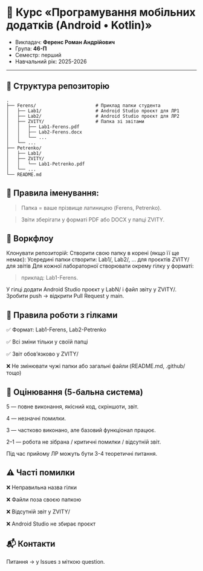 # 📱 Курс «Програмування мобільних додатків (Android • Kotlin)»  

- Викладач: **Ференс Роман Андрійович**
- Група: **46-П**
- Семестр: перший
- Навчальний рік: 2025-2026  
---

## 📂 Структура репозиторію

```plaintext
.
├── Ferens/                      # Приклад папки студента
│   ├── Lab1/                    # Android Studio проєкт для ЛР1
│   ├── Lab2/                    # Android Studio проєкт для ЛР2
│   ├── ZVITY/                   # Папка зі звітами
│   │   ├── Lab1-Ferens.pdf
│   │   ├── Lab2-Ferens.docx
│   │   └── ...
│   └── ...
├── Petrenko/
│   ├── Lab1/
│   ├── ZVITY/
│   │   └── Lab1-Petrenko.pdf
│   └── ...
└── README.md

```
## 🧭 Правила іменування:

> Папка = ваше прізвище латиницею (Ferens, Petrenko).

> Звіти зберігати у форматі PDF або DOCX у папці ZVITY.

## 🚀 Воркфлоу
Клонувати репозиторій:
Створити свою папку в корені (якщо її ще немає):
Усередині папки створити:
Lab1/, Lab2/, ... для проєктів
ZVITY/ для звітів
Для кожної лабораторної створювати окрему гілку у форматі:

> приклад: Lab1-Ferens.

У гілці додати Android Studio проєкт у LabN/ і файл звіту у ZVITY/.
Зробити push → відкрити Pull Request у main.

## 🌿 Правила роботи з гілками
✅ Формат: Lab1-Ferens, Lab2-Petrenko

✅ Всі зміни тільки у своїй папці

✅ Звіт обов’язково у ZVITY/

❌ Не змінювати чужі папки або загальні файли (README.md, .github/ тощо)

## 📝 Оцінювання (5-бальна система)
5 — повне виконання, якісний код, скріншоти, звіт.

4 — незначні помилки.

3 — частково виконано, але базовий функціонал працює.

2–1 — робота не зібрана / критичні помилки / відсутній звіт.

Під час прийому ЛР можуть бути 3-4 теоретичні питання.

## ⚠️ Часті помилки
❌ Неправильна назва гілки

❌ Файли поза своєю папкою

❌ Відсутній звіт у ZVITY/

❌ Android Studio не збирає проєкт

## 📬 Контакти
Питання → у Issues з міткою question.

